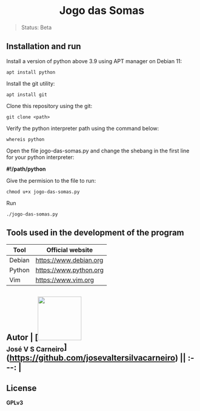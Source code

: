 <h1 align="center"> Jogo das Somas </h1>

> Status: Beta

## Installation and run

Install a version of python above 3.9 using APT manager on Debian 11:

```
apt install python
```

Install the git utility:

```
apt install git
```

Clone this repository using the git:

```
git clone <path>
```

Verify the python interpreter path using the command below:

```
whereis python
```

Open the file jogo-das-somas.py and change the shebang in the first line for your python interpreter:

**#!/path/python**

Give the permision to the file to run:

```
chmod u+x jogo-das-somas.py
```

Run

```
./jogo-das-somas.py
```

## Tools used in the development of the program

| Tool | Official website |
| ---- | ---------------- |
| Debian | https://www.debian.org |
| Python | https://www.python.org |
| Vim | https://www.vim.org |

## Autor | [<img src="https://imgur.com/VCbOc1S.jpg" width=115><br><sub>José V S Carneiro</sub>] (https://github.com/josevaltersilvacarneiro) || :---: |

## License

**GPLv3**
